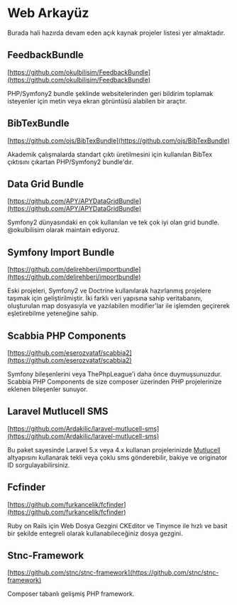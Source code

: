 # Web Arkayüz

Burada hali hazırda devam eden açık kaynak projeler listesi yer almaktadır.

## FeedbackBundle

[https://github.com/okulbilisim/FeedbackBundle](https://github.com/okulbilisim/FeedbackBundle)

PHP/Symfony2 bundle şeklinde websitelerinden geri bildirim toplamak isteyenler için metin veya ekran görüntüsü alabilen bir araçtır.

## BibTexBundle

[https://github.com/ojs/BibTexBundle](https://github.com/ojs/BibTexBundle)

Akademik çalışmalarda standart çıktı üretilmesini için kullanılan BibTex çıktısını çıkartan PHP/Symfony2 bundle'dır.

## Data Grid Bundle

[https://github.com/APY/APYDataGridBundle](https://github.com/APY/APYDataGridBundle)

Symfony2 dünyasındaki en çok kullanılan ve tek çok iyi olan grid bundle. @okulbilisim olarak maintain ediyoruz.

## Symfony Import Bundle

[https://github.com/delirehberi/importbundle](https://github.com/delirehberi/importbundle)

Eski projeleri, Symfony2 ve Doctrine kullanılarak hazırlanmış projelere taşımak için geliştirilmiştir. İki farklı veri yapısına sahip veritabanını, oluşturulan map dosyasıyla ve yazılabilen modifier'lar ile işlemden geçirerek eşletirebilme yeteneğine sahip.

## Scabbia PHP Components

[https://github.com/eserozvataf/scabbia2](https://github.com/eserozvataf/scabbia2)

Symfony bileşenlerini veya ThePhpLeague'i daha önce duymuşsunuzdur. Scabbia PHP Components de size composer üzerinden PHP projelerinize eklenen bileşenler sunuyor.

## Laravel Mutlucell SMS

[https://github.com/Ardakilic/laravel-mutlucell-sms](https://github.com/Ardakilic/laravel-mutlucell-sms)

Bu paket sayesinde Laravel 5.x veya 4.x kullanan projelerinizde [Mutlucell](http://www.mutlucell.com.tr/) altyapısını kullanarak tekli veya çoklu sms gönderebilir, bakiye ve originator ID sorgulayabilirsiniz. 

## Fcfinder

[https://github.com/furkancelik/fcfinder](https://github.com/furkancelik/fcfinder)

Ruby on Rails için Web Dosya Gezgini CKEditor ve Tinymce ile hızlı ve basit bir şekilde entegreli olarak kullanabileceğiniz dosya gezgini.

## Stnc-Framework

[https://github.com/stnc/stnc-framework](https://github.com/stnc/stnc-framework)

Composer tabanlı gelişmiş PHP framework.
